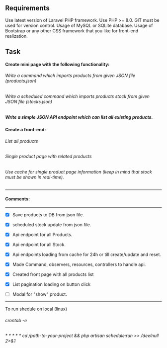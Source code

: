 

## Requirements
Use latest version of Laravel PHP framework.
Use PHP >= 8.0.
GIT must be used for version control.
Usage of MySQL or SQLite database.
Usage of Bootstrap or any other CSS framework that you like for front-end
realization.

## Task

#### Create mini page with the following functionality:

###### Write a command which imports products from given JSON file (products.json)

###### Write a scheduled command which imports products stock from given JSON file (stocks.json)

##### Write a simple JSON API endpoint which can list all existing products.

#### Create a front-end:
###### List all products

###### Single product page with related products

###### Use cache for single product page information (keep in mind that stock must be shown in real-time).

----------------------------
#### Comments:
----------------------------
- [x] Save products to DB from json file.
- [x] scheduled stock update from json file.
- [x] Api endpoint for all Products.
- [x] Api endpoint for all Stock.
- [x] Api endpoints loading from cache for 24h or till create/update and reset.
- [x] Made Command, observers, resources, controllers to handle api. 
- [x] Created front page with all products list
- [x] List pagination loading on button click
- [ ] Modal for "show" product.


-----------------------
To run shedule on local (linux)
###### crontab -e 
###### * * * * * cd /path-to-your-project && php artisan schedule:run >> /dev/null 2>&1

